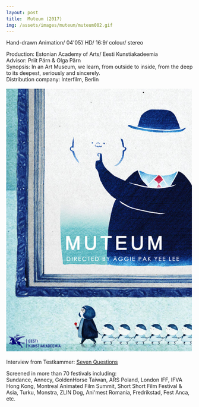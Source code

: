 ```yaml
---
layout: post
title:  Muteum (2017)
img: /assets/images/muteum/muteum002.gif
---
```


Hand-drawn Animation/ 04'05’/ HD/ 16:9/ colour/ stereo

Production: Estonian Academy of Arts/ Eesti Kunstiakadeemia  
Advisor: Priit Pärn & Olga Pärn  
Synopsis: In an Art Museum, we learn, from outside to inside,
from the deep to its deepest, seriously and sincerely.  
Distribution company: Interfilm, Berlin  
<br>
![Muteum poster](/assets/images/muteum/muteum001.jpg)  
<br>
Interview from Testkammer: [Seven Questions](https://testkammer.com/2018/11/22/sieben-fragen-an-aggie-pak-yee-lee/)  
  
Screened in more than 70 festivals including:  
Sundance, Annecy, GoldenHorse Taiwan, ARS Poland, London IFF,
IFVA Hong Kong, Montreal Animated Film Summit, Short Short Film Festival & Asia,
Turku, Monstra, ZLIN Dog, Ani'mest Romania, Fredrikstad, Fest Anca, etc.